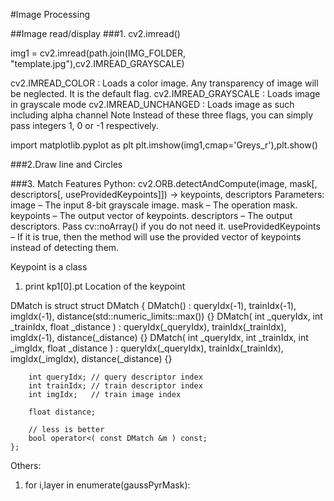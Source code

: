 #Image Processing

##Image read/display
###1. cv2.imread()

img1 = cv2.imread(path.join(IMG_FOLDER, "template.jpg"),cv2.IMREAD_GRAYSCALE)

cv2.IMREAD_COLOR : Loads a color image. Any transparency of image will be neglected. It is the default flag.
cv2.IMREAD_GRAYSCALE : Loads image in grayscale mode
cv2.IMREAD_UNCHANGED : Loads image as such including alpha channel
Note Instead of these three flags, you can simply pass integers 1, 0 or -1 respectively.

import matplotlib.pyplot as plt
plt.imshow(img1,cmap='Greys_r'),plt.show()

###2.Draw line and Circles


###3. Match Features
Python: cv2.ORB.detectAndCompute(image, mask[, descriptors[, useProvidedKeypoints]]) → keypoints, descriptors
Parameters:	
image – The input 8-bit grayscale image.
mask – The operation mask.
keypoints – The output vector of keypoints.
descriptors – The output descriptors. Pass cv::noArray() if you do not need it.
useProvidedKeypoints – If it is true, then the method will use the provided vector of keypoints instead of detecting them.

Keypoint is a class
1) print kp1[0].pt Location of the keypoint

DMatch is struct
    struct DMatch
    {
        DMatch() : queryIdx(-1), trainIdx(-1), imgIdx(-1),
                   distance(std::numeric_limits<float>::max()) {}
        DMatch( int _queryIdx, int _trainIdx, float _distance ) :
                queryIdx(_queryIdx), trainIdx(_trainIdx), imgIdx(-1),
                distance(_distance) {}
        DMatch( int _queryIdx, int _trainIdx, int _imgIdx, float _distance ) :
                queryIdx(_queryIdx), trainIdx(_trainIdx), imgIdx(_imgIdx),
                distance(_distance) {}

        int queryIdx; // query descriptor index
        int trainIdx; // train descriptor index
        int imgIdx;   // train image index

        float distance;

        // less is better
        bool operator<( const DMatch &m ) const;
    };












Others:
1. for i,layer in enumerate(gaussPyrMask):

